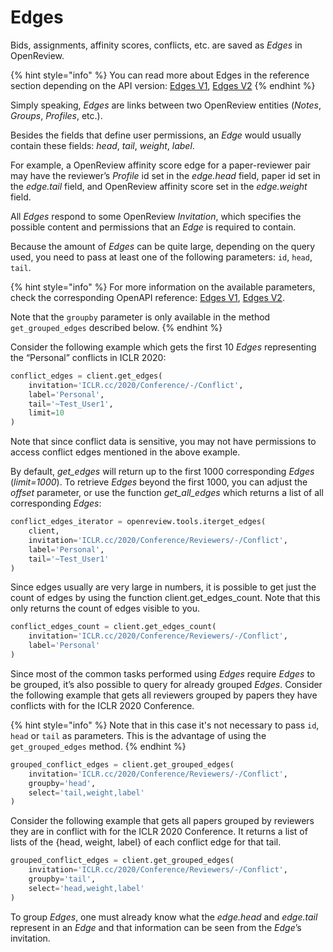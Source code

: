 # Edges

Bids, assignments, affinity scores, conflicts, etc. are saved as _Edges_ in OpenReview.

{% hint style="info" %}
You can read more about Edges in the reference section depending on the API version: [Edges V1](../../../reference/api-v1/entities/edge/), [Edges V2](../../../reference/api-v2/entities/edge/)
{% endhint %}

Simply speaking, _Edges_ are links between two OpenReview entities (_Notes_, _Groups_, _Profiles_, etc.).

Besides the fields that define user permissions, an _Edge_ would usually contain these fields: _head_, _tail_, _weight_, _label_.

For example, a OpenReview affinity score edge for a paper-reviewer pair may have the reviewer’s _Profile_ id set in the _edge.head_ field, paper id set in the _edge.tail_ field, and OpenReview affinity score set in the _edge.weight_ field.

All _Edges_ respond to some OpenReview _Invitation_, which specifies the possible content and permissions that an _Edge_ is required to contain.

Because the amount of _Edges_ can be quite large, depending on the query used, you need to pass at least one of the following parameters: `id`, `head`, `tail`.

{% hint style="info" %}
For more information on the available parameters, check the corresponding OpenAPI reference: [Edges V1](../../../reference/api-v1/openapi-definition.md#edges), [Edges V2](../../../reference/api-v2/openapi-definition.md#edges).

Note that the `groupby` parameter is only available in the method `get_grouped_edges` described below.
{% endhint %}

Consider the following example which gets the first 10 _Edges_ representing the “Personal” conflicts in ICLR 2020:

```python
conflict_edges = client.get_edges(
    invitation='ICLR.cc/2020/Conference/-/Conflict',
    label='Personal',
    tail='~Test_User1',
    limit=10
)
```

Note that since conflict data is sensitive, you may not have permissions to access conflict edges mentioned in the above example.

By default, _get\_edges_ will return up to the first 1000 corresponding _Edges_ (_limit=1000_). To retrieve _Edges_ beyond the first 1000, you can adjust the _offset_ parameter, or use the function _get\_all\_edges_ which returns a list of all corresponding _Edges_:

```python
conflict_edges_iterator = openreview.tools.iterget_edges(
    client,
    invitation='ICLR.cc/2020/Conference/Reviewers/-/Conflict',
    label='Personal',
    tail='~Test_User1'
)
```

Since edges usually are very large in numbers, it is possible to get just the count of edges by using the function client.get\_edges\_count. Note that this only returns the count of edges visible to you.

```python
conflict_edges_count = client.get_edges_count(
    invitation='ICLR.cc/2020/Conference/Reviewers/-/Conflict',
    label='Personal'
)
```

Since most of the common tasks performed using _Edges_ require _Edges_ to be grouped, it’s also possible to query for already grouped _Edges_. Consider the following example that gets all reviewers grouped by papers they have conflicts with for the ICLR 2020 Conference.

{% hint style="info" %}
Note that in this case it's not necessary to pass `id`, `head` or `tail` as parameters. This is the advantage of using the `get_grouped_edges` method.
{% endhint %}

```python
grouped_conflict_edges = client.get_grouped_edges(
    invitation='ICLR.cc/2020/Conference/Reviewers/-/Conflict',
    groupby='head',
    select='tail,weight,label'
)
```

Consider the following example that gets all papers grouped by reviewers they are in conflict with for the ICLR 2020 Conference. It returns a list of lists of the {head, weight, label} of each conflict edge for that tail.

```python
grouped_conflict_edges = client.get_grouped_edges(
    invitation='ICLR.cc/2020/Conference/Reviewers/-/Conflict',
    groupby='tail',
    select='head,weight,label'
)
```

To group _Edges_, one must already know what the _edge.head_ and _edge.tail_ represent in an _Edge_ and that information can be seen from the _Edge_’s invitation.
